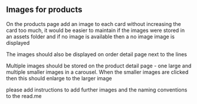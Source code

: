 Images for products
-------------------

On the products page add an image to each card without increasing the card too much, it would be easier to maintain if the images were stored in an assets folder and if no image is available then a no image image is displayed

The images should also be displayed on order detail page next to the lines

Multiple images should be stored on the product detail page - one large and multiple smaller images in a carousel. When the smaller
images are clicked then this should enlarge to the larger image

please add instructions to add further images and the naming conventions to the read.me

